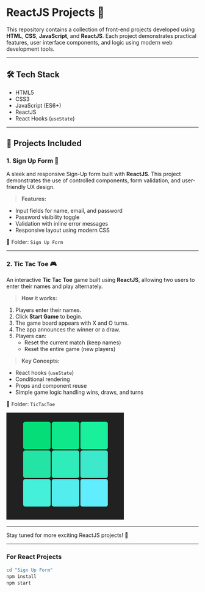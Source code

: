 # ReactJS Projects 🚀

This repository contains a collection of front-end projects developed using **HTML**, **CSS**, **JavaScript**, and **ReactJS**. Each project demonstrates practical features, user interface components, and logic using modern web development tools.

---

## 🛠️ Tech Stack

- HTML5
- CSS3
- JavaScript (ES6+)
- ReactJS
- React Hooks (`useState`)

---

## 🔢 Projects Included
### 1. Sign Up Form 📄

A sleek and responsive Sign-Up form built with **ReactJS**. This project demonstrates the use of controlled components, form validation, and user-friendly UX design.

> **Features:**
- Input fields for name, email, and password
- Password visibility toggle
- Validation with inline error messages
- Responsive layout using modern CSS

📂 Folder: `Sign Up Form`

---

### 2. Tic Tac Toe 🎮

An interactive **Tic Tac Toe** game built using **ReactJS**, allowing two users to enter their names and play alternately.

> **How it works:**
1. Players enter their names.
2. Click **Start Game** to begin.
3. The game board appears with X and O turns.
4. The app announces the winner or a draw.
5. Players can:
   - Reset the current match (keep names)
   - Reset the entire game (new players)

> **Key Concepts:**
- React hooks (`useState`)
- Conditional rendering
- Props and component reuse
- Simple game logic handling wins, draws, and turns

📂 Folder: `TicTacToe`

![Tic Tac Toe Preview](./TicTacToe/public/icon.png) <!-- Replace with a better image if needed -->

---

Stay tuned for more exciting ReactJS projects! 🌱

***

### For React Projects

```bash
cd "Sign Up Form"
npm install
npm start

